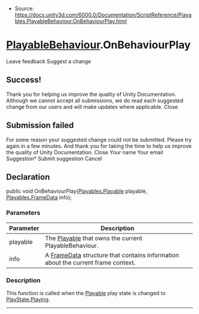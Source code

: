 * Source: https://docs.unity3d.com/6000.0/Documentation/ScriptReference/Playables.PlayableBehaviour.OnBehaviourPlay.html

#  [PlayableBehaviour](https://docs.unity3d.com/6000.0/Documentation/ScriptReference/Playables.PlayableBehaviour.html).OnBehaviourPlay
Leave feedback
Suggest a change
## Success!
Thank you for helping us improve the quality of Unity Documentation. Although we cannot accept all submissions, we do read each suggested change from our users and will make updates where applicable.
Close
## Submission failed
For some reason your suggested change could not be submitted. Please <a>try again</a> in a few minutes. And thank you for taking the time to help us improve the quality of Unity Documentation.
Close
Your name Your email Suggestion* Submit suggestion
Cancel
## Declaration
public void OnBehaviourPlay([Playables.Playable](https://docs.unity3d.com/6000.0/Documentation/ScriptReference/Playables.Playable.html) playable, [Playables.FrameData](https://docs.unity3d.com/6000.0/Documentation/ScriptReference/Playables.FrameData.html) info); 
### Parameters
Parameter | Description  
---|---  
playable | The [Playable](https://docs.unity3d.com/6000.0/Documentation/ScriptReference/Playables.Playable.html) that owns the current PlayableBehaviour.  
info | A [FrameData](https://docs.unity3d.com/6000.0/Documentation/ScriptReference/Playables.FrameData.html) structure that contains information about the current frame context.  
### Description
This function is called when the [Playable](https://docs.unity3d.com/6000.0/Documentation/ScriptReference/Playables.Playable.html) play state is changed to [PlayState.Playing](https://docs.unity3d.com/6000.0/Documentation/ScriptReference/Playables.PlayState.Playing.html).
* * *
